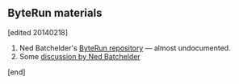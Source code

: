 ## ByteRun materials

[edited 20140218]

1. Ned Batchelder's [ByteRun repository](https://github.com/nedbat/byterun) — almost undocumented.
1. Some [discussion by Ned Batchelder](http://nedbatchelder.com/blog/201308/i_need_help_with_coveragepy.html)

[end]
